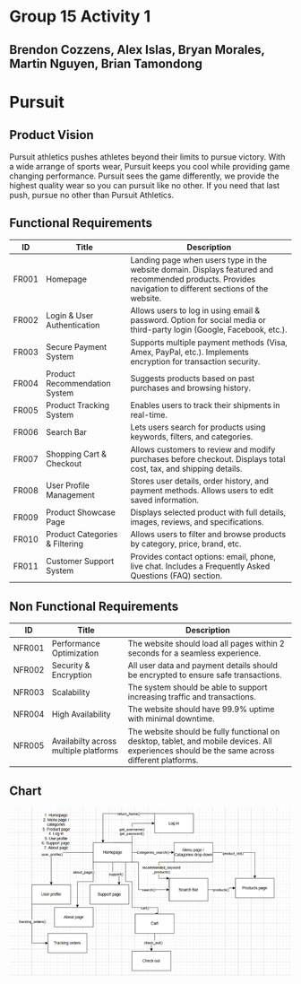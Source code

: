 # Group 15 Activity 1
## Brendon Cozzens, Alex Islas, Bryan Morales, Martin Nguyen, Brian Tamondong

# Pursuit
## Product Vision
Pursuit athletics pushes athletes beyond their limits to pursue victory. With a wide arrange of sports wear, Pursuit keeps you cool while providing game changing performance. Pursuit sees the game differently, we provide the highest quality wear so you can pursuit like no other. If you need that last push, pursue no other than Pursuit Athletics.

## Functional Requirements
| ID  | Title                        | Description  |
|-------|------------------------------|-------------|
| FR001  | Homepage                     | Landing page when users type in the website domain. Displays featured and recommended products. Provides navigation to different sections of the website. |
| FR002  | Login & User Authentication  | Allows users to log in using email & password. Option for social media or third-party login (Google, Facebook, etc.). |
| FR003  | Secure Payment System        | Supports multiple payment methods (Visa, Amex, PayPal, etc.). Implements encryption for transaction security. |
| FR004  | Product Recommendation System | Suggests products based on past purchases and browsing history. |
| FR005  | Product Tracking System      | Enables users to track their shipments in real-time. |
| FR006  | Search Bar                   | Lets users search for products using keywords, filters, and categories. |
| FR007  | Shopping Cart & Checkout      | Allows customers to review and modify purchases before checkout. Displays total cost, tax, and shipping details. |
| FR008  | User Profile Management       | Stores user details, order history, and payment methods. Allows users to edit saved information. |
| FR009  | Product Showcase Page         | Displays selected product with full details, images, reviews, and specifications. |
| FR010  | Product Categories & Filtering | Allows users to filter and browse products by category, price, brand, etc. |
| FR011  | Customer Support System       | Provides contact options: email, phone, live chat. Includes a Frequently Asked Questions (FAQ) section. |


## Non Functional Requirements
| ID  | Title                        | Description  |
|-------|------------------------------|-------------|
| NFR001 | Performance Optimization     | The website should load all pages within 2 seconds for a seamless experience. |
| NFR002 | Security & Encryption        | All user data and payment details should be encrypted to ensure safe transactions. |
 NFR003 | Scalability                  | The system should be able to support increasing traffic and transactions. |
| NFR004 | High Availability            | The website should have 99.9% uptime with minimal downtime. |
| NFR005 | Availabilty across multiple platforms        | The website should be fully functional on desktop, tablet, and mobile devices. All experiences should be the same across different platforms. |
## Chart
![Alt text](CPSC%20362%20Image.png)